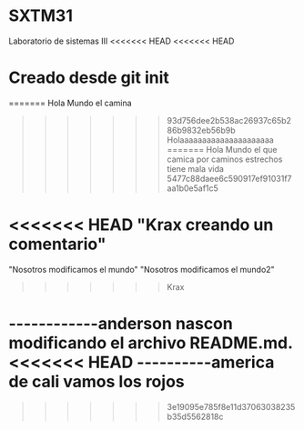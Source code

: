 # SXTM31
Laboratorio de sistemas III
<<<<<<< HEAD
<<<<<<< HEAD
# Creado desde git init

=======
Hola Mundo el camina
>>>>>>> 93d756dee2b538ac26937c65b286b9832eb56b9b
Holaaaaaaaaaaaaaaaaaaaaa
=======
Hola Mundo el que camica por caminos estrechos
tiene mala vida
>>>>>>> 5477c88daee6c590917ef91031f7aa1b0e5af1c5

<<<<<<< HEAD
"Krax creando un comentario"
=======
"Nosotros modificamos el mundo"
"Nosotros modificamos el mundo2"
>>>>>>> Krax
 

------------anderson nascon modificando el archivo README.md.
<<<<<<< HEAD
----------america de cali vamos los rojos
=======
>>>>>>> 3e19095e785f8e11d37063038235b35d5562818c

